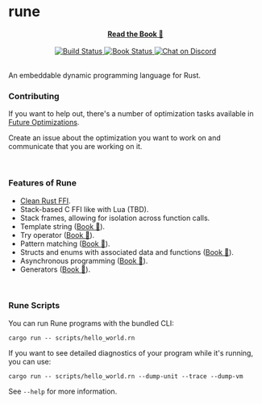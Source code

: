 # rune

<div align="center">
<a href="https://rune-rs.github.io/rune/">
    <b>Read the Book 📖</b>
</a>
</div>

<br>

<div align="center">
<a href="https://github.com/rune-rs/rune/actions">
    <img alt="Build Status" src="https://github.com/rune-rs/rune/workflows/Build/badge.svg">
</a>

<a href="https://github.com/rune-rs/rune/actions">
    <img alt="Book Status" src="https://github.com/rune-rs/rune/workflows/Book/badge.svg">
</a>

<a href="https://discord.gg/v5AeNkT">
    <img alt="Chat on Discord" src="https://img.shields.io/discord/558644981137670144.svg?logo=discord&style=flat-square">
</a>
</div>

<br>

An embeddable dynamic programming language for Rust.

### Contributing

If you want to help out, there's a number of optimization tasks available in
[Future Optimizations][future-optimizations].

Create an issue about the optimization you want to work on and communicate that
you are working on it.

<br>

### Features of Rune

* [Clean Rust FFI][rust-ffi].
* Stack-based C FFI like with Lua (TBD).
* Stack frames, allowing for isolation across function calls.
* Template string ([Book 📖][support-templates]).
* Try operator ([Book 📖][support-try]).
* Pattern matching ([Book 📖][support-patterns]).
* Structs and enums with associated data and functions ([Book 📖][support-structs]).
* Asynchronous programming ([Book 📖][support-async]).
* Generators ([Book 📖][support-generators]).

<br>

### Rune Scripts

You can run Rune programs with the bundled CLI:

```
cargo run -- scripts/hello_world.rn
```

If you want to see detailed diagnostics of your program while it's running,
you can use:

```
cargo run -- scripts/hello_world.rn --dump-unit --trace --dump-vm
```

See `--help` for more information.

[rust-ffi]: https://github.com/rune-rs/rune/blob/master/crates/runestick-http/src/lib.rs
[future-optimizations]: https://github.com/rune-rs/rune/blob/master/FUTURE_OPTIMIZATIONS.md
[support-templates]: https://rune-rs.github.io/rune/4_6_template_strings.html
[support-try]: https://rune-rs.github.io/rune/6_try_operator.html
[support-patterns]: https://rune-rs.github.io/rune/4_5_pattern_matching.html
[support-structs]: https://rune-rs.github.io/rune/5_6_structs.html
[support-async]: https://rune-rs.github.io/rune/8_async.html
[support-generators]: https://rune-rs.github.io/rune/7_generators.html
